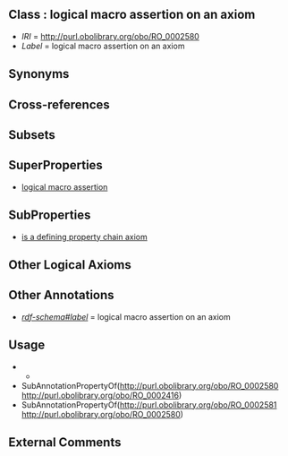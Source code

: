 
## Class : logical macro assertion on an axiom

 * *IRI* = http://purl.obolibrary.org/obo/RO_0002580
 * *Label* = logical macro assertion on an axiom

## Synonyms


## Cross-references


## Subsets


## SuperProperties

 * [logical macro assertion](../../RO/16/RO_0002416.md)

## SubProperties

 * [is a defining property chain axiom](../../RO/81/RO_0002581.md)

## Other Logical Axioms


## Other Annotations

 * *[rdf-schema#label](../../el/rdf-schema#label.md)* = logical macro assertion on an axiom

## Usage

 * -
 * SubAnnotationPropertyOf(<http://purl.obolibrary.org/obo/RO_0002580> <http://purl.obolibrary.org/obo/RO_0002416>)
 * SubAnnotationPropertyOf(<http://purl.obolibrary.org/obo/RO_0002581> <http://purl.obolibrary.org/obo/RO_0002580>)

## External Comments

